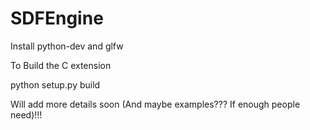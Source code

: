 # SDFEngine

Install python-dev and glfw 

To Build the C extension

python setup.py build

Will add more details soon (And maybe examples??? If enough people need)!!!
